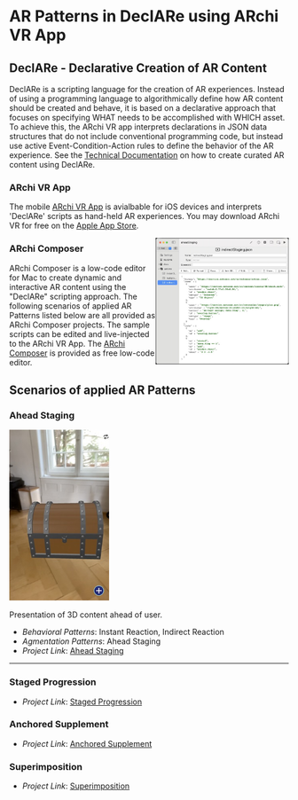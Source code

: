# AR Patterns in DeclARe using ARchi VR App

## DeclARe - Declarative Creation of AR Content 

DeclARe is a scripting language for the creation of AR experiences. Instead of using a programming language to algorithmically define how AR content should be created and behave, it is based on a declarative approach that focuses on specifying WHAT needs to be accomplished with WHICH asset. To achieve this, the ARchi VR app interprets declarations in JSON data structures that do not include conventional programming code, but instead use active Event-Condition-Action rules to define the behavior of the AR experience. See the [Technical Documentation](https://service.metason.net/ar/docu/) on how to create curated AR content using DeclARe.

### ARchi VR App
The mobile [ARchi VR App](https://archi.metason.net) is avialbable for iOS devices and interprets 'DeclARe' scripts as hand-held AR experiences. You may download ARchi VR for free on the [Apple App Store](https://itunes.apple.com/ch/app/archi-vr/id1317896781?mt=8).

<img src="screens/composer.jpg" width="240" align="right">

### ARchi Composer

ARchi Composer is a low-code editor for Mac to create dynamic and interactive AR content using the "DeclARe" scripting approach.
The following scenarios of applied AR Patterns listed below are all provided as ARchi Composer projects. The sample scripts can be edited and live-injected to the ARchi VR App. The [ARchi Composer](https://service.metason.net/ar/docu/#archi-composer) is provided as free low-code editor. 



## Scenarios of applied AR Patterns

### Ahead Staging

<img src="AheadStaging/docs/images/screen3.jpg" width="180">

Presentation of 3D content ahead of user.

* _Behavioral Patterns_: Instant Reaction, Indirect Reaction
* _Agmentation Patterns_: Ahead Staging
* _Project Link_: [Ahead Staging](AheadStaging)

---

### Staged Progression

* _Project Link_: [Staged Progression](StagedProgression)

### Anchored Supplement

* _Project Link_: [Anchored Supplement](AnchoredSupplement)

### Superimposition

* _Project Link_: [Superimposition](Superimposition)
